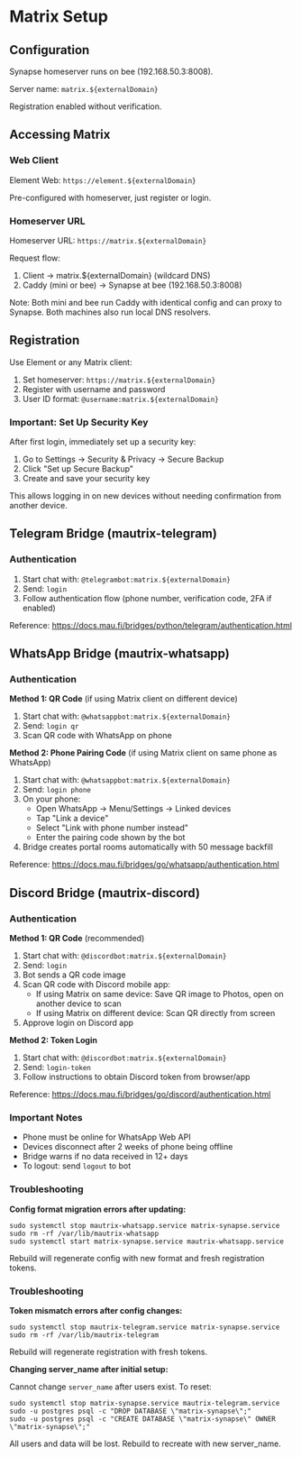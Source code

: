 # Matrix Setup

## Configuration

Synapse homeserver runs on bee (192.168.50.3:8008).

Server name: `matrix.${externalDomain}`

Registration enabled without verification.

## Accessing Matrix

### Web Client

Element Web: `https://element.${externalDomain}`

Pre-configured with homeserver, just register or login.

### Homeserver URL

Homeserver URL: `https://matrix.${externalDomain}`

Request flow:
1. Client → matrix.${externalDomain} (wildcard DNS)
2. Caddy (mini or bee) → Synapse at bee (192.168.50.3:8008)

Note: Both mini and bee run Caddy with identical config and can proxy to Synapse.
Both machines also run local DNS resolvers.

## Registration

Use Element or any Matrix client:
1. Set homeserver: `https://matrix.${externalDomain}`
2. Register with username and password
3. User ID format: `@username:matrix.${externalDomain}`

### Important: Set Up Security Key

After first login, immediately set up a security key:
1. Go to Settings → Security & Privacy → Secure Backup
2. Click "Set up Secure Backup"
3. Create and save your security key

This allows logging in on new devices without needing confirmation from another device.

## Telegram Bridge (mautrix-telegram)

### Authentication

1. Start chat with: `@telegrambot:matrix.${externalDomain}`
2. Send: `login`
3. Follow authentication flow (phone number, verification code, 2FA if enabled)

Reference: https://docs.mau.fi/bridges/python/telegram/authentication.html

## WhatsApp Bridge (mautrix-whatsapp)

### Authentication

**Method 1: QR Code** (if using Matrix client on different device)
1. Start chat with: `@whatsappbot:matrix.${externalDomain}`
2. Send: `login qr`
3. Scan QR code with WhatsApp on phone

**Method 2: Phone Pairing Code** (if using Matrix client on same phone as WhatsApp)
1. Start chat with: `@whatsappbot:matrix.${externalDomain}`
2. Send: `login phone`
3. On your phone:
   - Open WhatsApp → Menu/Settings → Linked devices
   - Tap "Link a device"
   - Select "Link with phone number instead"
   - Enter the pairing code shown by the bot
4. Bridge creates portal rooms automatically with 50 message backfill

Reference: https://docs.mau.fi/bridges/go/whatsapp/authentication.html

## Discord Bridge (mautrix-discord)

### Authentication

**Method 1: QR Code** (recommended)
1. Start chat with: `@discordbot:matrix.${externalDomain}`
2. Send: `login`
3. Bot sends a QR code image
4. Scan QR code with Discord mobile app:
   - If using Matrix on same device: Save QR image to Photos, open on another device to scan
   - If using Matrix on different device: Scan QR directly from screen
5. Approve login on Discord app

**Method 2: Token Login**
1. Start chat with: `@discordbot:matrix.${externalDomain}`
2. Send: `login-token`
3. Follow instructions to obtain Discord token from browser/app

Reference: https://docs.mau.fi/bridges/go/discord/authentication.html

### Important Notes

- Phone must be online for WhatsApp Web API
- Devices disconnect after 2 weeks of phone being offline
- Bridge warns if no data received in 12+ days
- To logout: send `logout` to bot

### Troubleshooting

**Config format migration errors after updating:**

```console
sudo systemctl stop mautrix-whatsapp.service matrix-synapse.service
sudo rm -rf /var/lib/mautrix-whatsapp
sudo systemctl start matrix-synapse.service mautrix-whatsapp.service
```

Rebuild will regenerate config with new format and fresh registration tokens.

### Troubleshooting

**Token mismatch errors after config changes:**

```console
sudo systemctl stop mautrix-telegram.service matrix-synapse.service
sudo rm -rf /var/lib/mautrix-telegram
```

Rebuild will regenerate registration with fresh tokens.

**Changing server_name after initial setup:**

Cannot change `server_name` after users exist. To reset:

```console
sudo systemctl stop matrix-synapse.service mautrix-telegram.service
sudo -u postgres psql -c "DROP DATABASE \"matrix-synapse\";"
sudo -u postgres psql -c "CREATE DATABASE \"matrix-synapse\" OWNER \"matrix-synapse\";"
```

All users and data will be lost. Rebuild to recreate with new server_name.
